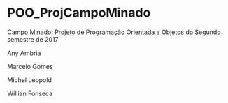 # POO_ProjCampoMinado
Campo Minado: Projeto de Programação Orientada a Objetos do Segundo semestre de 2017

Any Ambria

Marcelo Gomes

Michel Leopold

Willian Fonseca
